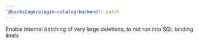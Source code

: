 ```yaml
---
'@backstage/plugin-catalog-backend': patch
---
```


Enable internal batching of very large deletions, to not run into SQL binding limits
